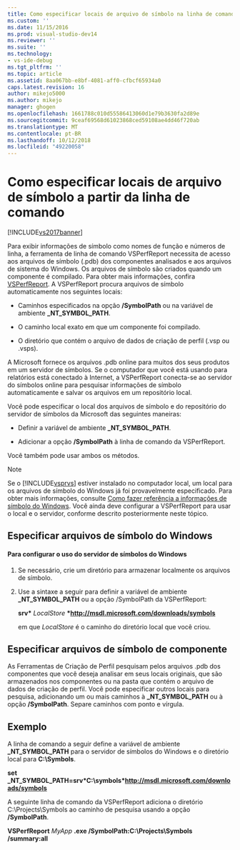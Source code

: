 ```yaml
---
title: Como especificar locais de arquivo de símbolo na linha de comando | Microsoft Docs
ms.custom: ''
ms.date: 11/15/2016
ms.prod: visual-studio-dev14
ms.reviewer: ''
ms.suite: ''
ms.technology:
- vs-ide-debug
ms.tgt_pltfrm: ''
ms.topic: article
ms.assetid: 8aa067bb-e8bf-4081-aff0-cfbcf65934a0
caps.latest.revision: 16
author: mikejo5000
ms.author: mikejo
manager: ghogen
ms.openlocfilehash: 1661788c010d55586413060d1e79b3630fa2d89e
ms.sourcegitcommit: 9ceaf69568d61023868ced59108ae4dd46f720ab
ms.translationtype: MT
ms.contentlocale: pt-BR
ms.lasthandoff: 10/12/2018
ms.locfileid: "49220058"
---
```

# <a name="how-to-specify-symbol-file-locations-from-the-command-line"></a>Como especificar locais de arquivo de símbolo a partir da linha de comando
[!INCLUDE[vs2017banner](../includes/vs2017banner.md)]

Para exibir informações de símbolo como nomes de função e números de linha, a ferramenta de linha de comando VSPerfReport necessita de acesso aos arquivos de símbolo (.pdb) dos componentes analisados e aos arquivos de sistema do Windows. Os arquivos de símbolo são criados quando um componente é compilado. Para obter mais informações, confira [VSPerfReport](../profiling/vsperfreport.md). A VSPerfReport procura arquivos de símbolo automaticamente nos seguintes locais:  
  
-   Caminhos especificados na opção **/SymbolPath** ou na variável de ambiente **_NT_SYMBOL_PATH**.  
  
-   O caminho local exato em que um componente foi compilado.  
  
-   O diretório que contém o arquivo de dados de criação de perfil (.vsp ou .vsps).  
  
 A Microsoft fornece os arquivos .pdb online para muitos dos seus produtos em um servidor de símbolos. Se o computador que você está usando para relatórios está conectado à Internet, a VSPerfReport conecta-se ao servidor do símbolos online para pesquisar informações de símbolo automaticamente e salvar os arquivos em um repositório local.  
  
 Você pode especificar o local dos arquivos de símbolo e do repositório do servidor de símbolos da Microsoft das seguintes maneiras:  
  
-   Definir a variável de ambiente **_NT_SYMBOL_PATH**.  
  
-   Adicionar a opção **/SymbolPath** à linha de comando da VSPerfReport.  
  
 Você também pode usar ambos os métodos.  
  
> [!NOTE]
>  Se o [!INCLUDE[vsprvs](../includes/vsprvs-md.md)] estiver instalado no computador local, um local para os arquivos de símbolo do Windows já foi provavelmente especificado. Para obter mais informações, consulte [Como fazer referência a informações de símbolo do Windows](../profiling/how-to-reference-windows-symbol-information.md). Você ainda deve configurar a VSPerfReport para usar o local e o servidor, conforme descrito posteriormente neste tópico.  
  
## <a name="specifying-windows-symbol-files"></a>Especificar arquivos de símbolo do Windows  
  
#### <a name="to-configure-the-use-of-the-windows-symbol-server"></a>Para configurar o uso do servidor de símbolos do Windows  
  
1.  Se necessário, crie um diretório para armazenar localmente os arquivos de símbolo.  
  
2.  Use a sintaxe a seguir para definir a variável de ambiente **_NT_SYMBOL_PATH** ou a opção /SymbolPath da VSPerfReport:  
  
     **srv\*** *LocalStore* **\*http://msdl.microsoft.com/downloads/symbols**  
  
     em que *LocalStore* é o caminho do diretório local que você criou.  
  
## <a name="specifying-component-symbol-files"></a>Especificar arquivos de símbolo de componente  
 As Ferramentas de Criação de Perfil pesquisam pelos arquivos .pdb dos componentes que você deseja analisar em seus locais originais, que são armazenados nos componentes ou na pasta que contém o arquivo de dados de criação de perfil. Você pode especificar outros locais para pesquisa, adicionando um ou mais caminhos à **_NT_SYMBOL_PATH** ou à opção **/SymbolPath**. Separe caminhos com ponto e vírgula.  
  
## <a name="example"></a>Exemplo  
 A linha de comando a seguir define a variável de ambiente **_NT_SYMBOL_PATH** para o servidor de símbolos do Windows e o diretório local para **C:\Symbols**.  
  
 **set  _NT_SYMBOL_PATH=srv\*C:\symbols\*http://msdl.microsoft.com/downloads/symbols**  
  
 A seguinte linha de comando da VSPerfReport adiciona o diretório C:\Projects\Symbols ao caminho de pesquisa usando a opção **/SymbolPath**.  
  
 **VSPerfReport**  *MyApp* **.exe /SymbolPath:C:\Projects\Symbols /summary:all**



